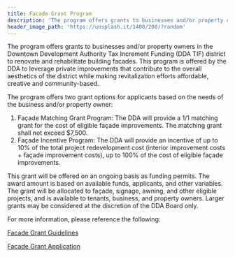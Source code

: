 ```yaml
---
title: Facade Grant Program
description: 'The program offers grants to businesses and/or property owners in the Downtown Development Authority Tax Increment Funding (DDA TIF) district to renovate and rehabilitate building facades.  This program is offered by the DDA to leverage private improvements that contribute to the overall aesthetics of the district while making revitalization efforts affordable, creative and community-based.'
header_image_path: 'https://unsplash.it/1400/200/?random'
---
```



The program offers grants to businesses and/or property owners in the Downtown Development Authority Tax Increment Funding (DDA TIF) district to renovate and rehabilitate building facades. This program is offered by the DDA to leverage private improvements that contribute to the overall aesthetics of the district while making revitalization efforts affordable, creative and community-based.

The program offers two grant options for applicants based on the needs of the business and/or property owner:

1. Fa&ccedil;ade Matching Grant Program: The DDA will provide a 1/1 matching grant for the cost of eligible fa&ccedil;ade improvements. The matching grant shall not exceed $7,500.
2. Fa&ccedil;ade Incentive Program: The DDA will provide an incentive of up to 10% of the total project redevelopment cost (interior improvement costs + fa&ccedil;ade improvement costs), up to 100% of the cost of eligible fa&ccedil;ade improvements.

This grant will be offered on an ongoing basis as funding permits. The award amount is based on available funds, applicants, and other variables. The grant will be allocated to fa&ccedil;ade, signage, awning, and other eligible projects, and is available to tenants, business, and property owners. Larger grants may be considered at the discretion of the DDA Board only.

For more information, please reference the following:

[Facade Grant Guidelines](/assets/pdfs/greeley-dda-facade-grant-application.pdf)

[Facade Grant Application](/assets/pdfs/greeley-dda-facade-grant-guidelines.pdf)